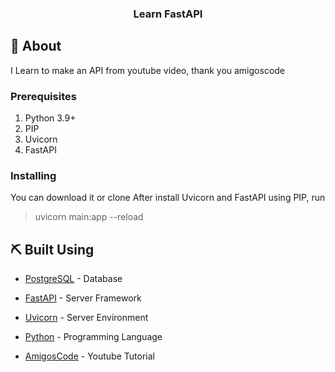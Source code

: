 <h3 align="center">Learn FastAPI</h3>

## 🧐 About <a name = "about"></a>

I Learn to make an API from youtube video, thank you amigoscode

### Prerequisites

1. Python 3.9+
1. PIP
1. Uvicorn
1. FastAPI

### Installing

You can download it or clone
After install Uvicorn and FastAPI using PIP, run
> uvicorn main:app --reload

## ⛏️ Built Using <a name = "built_using"></a>

- [PostgreSQL](https://www.postgresql.org/) - Database
- [FastAPI](https://fastapi.tiangolo.com/) - Server Framework
- [Uvicorn](https://www.uvicorn.org/) - Server Environment
- [Python](https://www.python.org/) - Programming Language


- [AmigosCode](https://www.youtube.com/watch?v=GN6ICac3OXY&list=PPSV) - Youtube Tutorial
